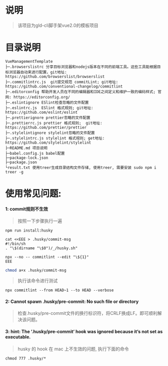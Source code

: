# 说明
> 该项目为gld-cli脚手架vue2.0的模板项目

# 目录说明
```
VueManagementTemplate
├─.browserslistrc 分享目标浏览器和nodejs版本在不同的前端工具。这些工具能根据目标浏览器自动来进行配置，git地址: https://github.com/browserslist/browserslist
├─.commitlintrc.js  git提交规范 commitLint; git地址: https://github.com/conventional-changelog/commitlint
├─.editorconfig 帮助开发人员在不同的编辑器和IDE之间定义和维护一致的编码样式; 官网: https://editorconfig.org/
├─.eslintignore ESlint检查忽略的文件配置
├─.eslintrc.js  ESlint 格式规则; git地址: https://github.com/eslint/eslint
├─.prettierignore prettier忽略的文件配置
├─.prettierrc.js prettier 格式规则;  git地址: https://github.com/prettier/prettier
├─.stylelintignore stylelint忽略的文件配置
├─.stylelintrc.js stylelint 格式规则; get地址: https://github.com/stylelint/stylelint
├─README.md 项目说明
├─babel.config.js babel配置
├─package-lock.json
├─package.json
└result.txt 使用treer生成目录结构文件存储, 使用treer, 需要安装 sudo npm i treer -g
```


# 使用常见问题:

#### 1: commit规则不生效
> 按照一下步骤执行一遍

```shell
npm run install:husky
```
```shell
cat <<EEE > .husky/commit-msg
#!/bin/sh
. "\$(dirname "\$0")/_/husky.sh"

npx --no -- commitlint --edit "\${1}"
EEE
```
```sh
chmod a+x .husky/commit-msg
```

> 执行该命令进行测试

```shell
npx commitlint --from HEAD~1 --to HEAD --verbose
```

#### 2: Cannot spawn .husky/pre-commit: No such file or directory
> 检查.husky/pre-commit文件的换行标识符，将CRLF换成LF。即可顺利解决该问题。

#### 3: hint: The ‘.husky/pre-commit‘ hook was ignored because it‘s not set as executable.
> husky 的 hook 在 mac 上不生效的问题, 执行下面的命令
```shell
chmod 777 .husky/*
```


